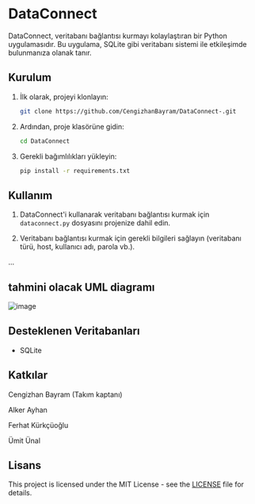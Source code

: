 # DataConnect

DataConnect, veritabanı bağlantısı kurmayı kolaylaştıran bir Python uygulamasıdır. Bu uygulama, SQLite gibi veritabanı sistemi ile etkileşimde bulunmanıza olanak tanır.

## Kurulum

1. İlk olarak, projeyi klonlayın:

    ```bash
    git clone https://github.com/CengizhanBayram/DataConnect-.git
    ```

2. Ardından, proje klasörüne gidin:

    ```bash
    cd DataConnect
    ```

3. Gerekli bağımlılıkları yükleyin:

    ```bash
    pip install -r requirements.txt
    ```

## Kullanım

1. DataConnect'i kullanarak veritabanı bağlantısı kurmak için `dataconnect.py` dosyasını projenize dahil edin.

2. Veritabanı bağlantısı kurmak için gerekli bilgileri sağlayın (veritabanı türü, host, kullanıcı adı, parola vb.).

...
## tahmini olacak UML diagramı

![image](https://github.com/CengizhanBayram/DataConnect-/assets/110194474/54912839-06c7-4886-947c-5013cafc594b)


## Desteklenen Veritabanları

- SQLite

## Katkılar
Cengizhan Bayram (Takım kaptanı)


Alker Ayhan


Ferhat Kürkçüoğlu  


Ümit Ünal 

## Lisans

This project is licensed under the MIT License - see the [LICENSE](LICENSE) file for details.

